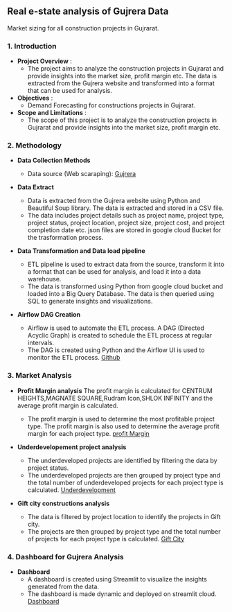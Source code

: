 
## Real e-state analysis of Gujrera Data
Market sizing for all construction projects in Gujrarat.

### 1. Introduction
- **Project Overview** :
    - The project aims to analyze the construction projects in Gujrarat and provide insights into the market size, profit margin etc. The data is extracted from the Gujrera website and transformed into a format that can be used for analysis.
- **Objectives** :
    - Demand Forecasting for constructions projects in Gujrarat.
- **Scope and Limitations** : 
    - The scope of this project is to analyze the construction projects in Gujrarat and provide insights into the market size, profit margin etc.

### 2. Methodology
- **Data Collection Methods**
   - Data source (Web scaraping): [Gujrera](https://gujrera.gujarat.gov.in/)

- **Data Extract**
    - Data is extracted from the Gujrera website using Python and Beautiful Soup library. The data is extracted  and stored in a CSV file. 
    - The data includes project details such as project name, project type, project status, project location, project size, project cost, and project completion date etc. json files are stored in google cloud Bucket for the trasformation process.

- **Data Transformation and Data load pipeline**
    - ETL pipeline is used to extract data from the source, transform it into a format that can be used for analysis, and load it into a data warehouse. 
    - The data is transformed using Python from google cloud bucket and loaded into a Big Query Database. The data is then queried using SQL to generate insights and visualizations.
    

- **Airflow DAG Creation**
    - Airflow is used to automate the ETL process. A DAG (Directed Acyclic Graph) is created to schedule the ETL process at regular intervals. 
    - The DAG is created using Python and the Airflow UI is used to monitor the ETL process.
    [Github](https://github.com/QAVentures/Gujrera-ETL.git)


### 3. Market Analysis

- **Profit Margin analysis**
     The profit margin is calculated for CENTRUM HEIGHTS,MAGNATE SQUARE,Rudram Icon,SHLOK INFINITY and the average profit margin is calculated. 
     - The profit margin is used to determine the most profitable project type. The profit margin is also used to determine the average profit margin for each project type.
    [profit Margin](https://docs.google.com/spreadsheets/d/1iOyhlXYo3G5Kh2om8exP8Ma--Jo9QZfiimtGlQMjGOk/edit?usp=sharing)


- **Underdevelopement project analysis**
    - The underdeveloped projects are identified by filtering the data by project status. 
    - The underdeveloped projects are then grouped by project type and the total number of underdeveloped projects for each project type is calculated.
    [Underdevelopment](https://docs.google.com/spreadsheets/d/1kuQrR_E996tftl4r4in-7fk_-G1dh57rR4bU9ckeL1c/edit?usp=sharing)

- **Gift city constructions analysis**
    - The data is filtered by project location to identify the projects in Gift city. 
    - The projects are then grouped by project type and the total number of projects for each project type is calculated.
    [Gift City](https://docs.google.com/spreadsheets/d/1GivZBFlTMx0hIRdcI0ttp6YpqWgKwDtUQBVN8dC7h9Y/edit?usp=sharing)


### 4. Dashboard for Gujrera Analysis
- **Dashboard**
    - A dashboard is created using Streamlit to visualize the insights generated from the data.
    - The dashboard is made dynamic and deployed on streamlit cloud. 
    [Dashboard](https://gujera-analysis.streamlit.app/)
 




